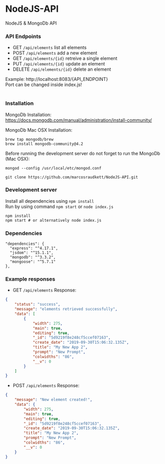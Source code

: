 # NodeJS-API
NodeJS &amp; MongoDb API

### API Endpoints
* GET `/api/elements` list all elements
* POST `/api/elements` add a new element
* GET `/api/elements/{id}` retreive a single element
* PUT `/api/elements/{id}` update an element 
* DELETE `/api/elements/{id}` delete an element

Example: http://localhost:8083/{API_ENDPOINT} <br>
Port can be changed inside index.js!<br><br>

### Installation

MongoDb Installation:
https://docs.mongodb.com/manual/administration/install-community/

MongoDb Mac OSX Installation:
```
brew tap mongodb/brew
brew install mongodb-community@4.2
```

Before running the development server do not forget to run the MongoDb (Mac OSX):
```
mongod --config /usr/local/etc/mongod.conf
```

```
git clone https://github.com/marcosraudkett/NodeJS-API.git
```

### Development server

Install all dependencies using `npm install`<br>
Run by using command `npm start` or `node index.js`
```
npm install
npm start # or alternatively node index.js
```

### Dependencies
```
"dependencies": {
  "express": "^4.17.1",
  "jsdom": "^15.1.1",
  "mongodb": "^3.3.2",
  "mongoose": "^5.7.1"
},
```


### Example responses
* GET `/api/elements` Response:
```json
{
    "status": "success",
    "message": "elements retrieved successfully",
    "data": [
        {
            "width": 275,
            "main": true,
            "editing": true,
            "_id": "5d9219f8e248cf5ccef07163",
            "create_date": "2019-09-30T15:06:32.135Z",
            "title": "My New App 2",
            "prompt": "New Prompt",
            "colwidths": "86",
            "__v": 0
        }
    ]
}
```

* POST `/api/elements` Response:
```json
{
    "message": "New element created!",
    "data": {
        "width": 275,
        "main": true,
        "editing": true,
        "_id": "5d9219f8e248cf5ccef07163",
        "create_date": "2019-09-30T15:06:32.135Z",
        "title": "My New App 2",
        "prompt": "New Prompt",
        "colwidths": "86",
        "__v": 0
    }
}
```
